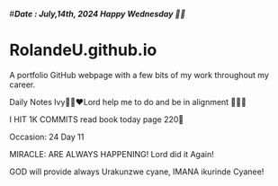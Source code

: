 #***Date : July,14th, 2024 Happy Wednesday 🫶🏾***
# RolandeU.github.io
 
A portfolio GitHub webpage with a few bits of my work throughout my career.

Daily Notes
Ivy🙌🏽❤️Lord help me to do and be in alignment  💚🙏🏾 

I HIT 1K COMMITS
read book today page 220💚

Occasion: 24
 Day 11

MIRACLE: ARE ALWAYS HAPPENING!
Lord did it Again!

GOD will provide always 
Urakunzwe cyane, IMANA ikurinde Cyanee!






